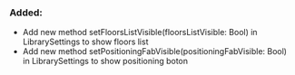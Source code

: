 ### Added:
- Add new method setFloorsListVisible(floorsListVisible: Bool) in LibrarySettings to show floors list
- Add new method setPositioningFabVisible(positioningFabVisible: Bool) in LibrarySettings to show positioning boton